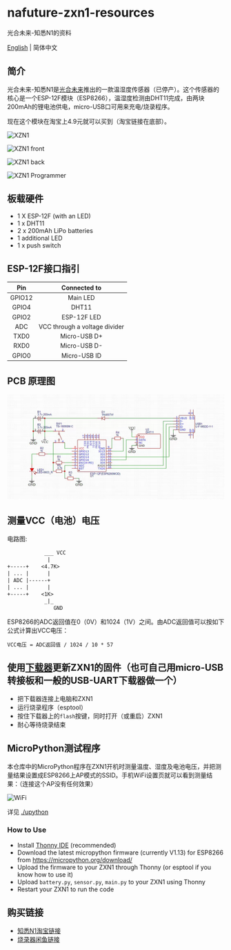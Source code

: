 # nafuture-zxn1-resources

光合未来-知悉N1的资料

[English](./README.md) | 简体中文

## 简介

光合未来-知悉N1是[光合未来](http://www.nafuture.cn/)推出的一款温湿度传感器（已停产）。这个传感器的核心是一个ESP-12F模块（ESP8266），温湿度检测由DHT11完成，由两块200mAh的锂电池供电，micro-USB口可用来充电/烧录程序。

现在这个模块在淘宝上4.9元就可以买到（淘宝链接在底部）。

![XZN1](./res/zxn1-cover.jpg)

![XZN1 front](./res/zxn1-front.jpg)

![XZN1 back](./res/zxn1-back.jpg)

![XZN1 Programmer](./res/programmer.jpg)

## 板载硬件

- 1 X ESP-12F (with an LED)
- 1 x DHT11
- 2 x 200mAh LiPo batteries
- 1 additional LED
- 1 x push switch

## ESP-12F接口指引

|   Pin   |          Connected to          |
|:-------:|:------------------------------:|
|  GPIO12 |            Main LED            |
|  GPIO4  |              DHT11             |
|  GPIO2  |           ESP-12F LED          |
|   ADC   |  VCC through a voltage divider |
|   TXD0  |          Micro-USB D+          |
|   RXD0  |          Micro-USB D-          |
|  GPIO0  |          Micro-USB ID          |

## PCB 原理图

![pcb schematic](res/pcb-schematic.png)

## 测量VCC（电池）电压

电路图:

```
            ___ VCC
             |
+-----+    <4.7K>
| ... |      |
| ADC |------+
| ... |      |
+-----+    <1K>
            _|_ 
               GND

```

ESP8266的ADC返回值在0（0V）和1024（1V）之间。由ADC返回值可以按如下公式计算出VCC电压：

```
VCC电压 = ADC返回值 / 1024 / 10 * 57
```

## 使用[下载器](https://market.m.taobao.com/app/idleFish-F2e/widle-taobao-rax/page-detail?wh_weex=true&wx_navbar_transparent=true&id=626032002165&ut_sk=1.X23p8dbHZsEDAI2wCPftXkIY_21407387_1601553035380.Copy.detail.626032002165.3586168982&forceFlush=1)更新ZXN1的固件（也可自己用micro-USB转接板和一般的USB-UART下载器做一个）

- 把下载器连接上电脑和ZXN1
- 运行烧录程序（esptool）
- 按住下载器上的`flash`按键，同时打开（或重启）ZXN1
- 耐心等待烧录结束

## MicroPython测试程序

本仓库中的MicroPython程序在ZXN1开机时测量温度、湿度及电池电压，并把测量结果设置成ESP8266上AP模式的SSID。手机WiFi设置页就可以看到测量结果：（连接这个AP没有任何效果）

![WiFi](./res/wifi.jpg)

详见 [./upython](./upython)

### How to Use

- Install [Thonny IDE](https://thonny.org/) (recommended)
- Download the latest micropython firmware (currently V1.13) for ESP8266 from <https://micropython.org/download/>
- Upload the firmware to your ZXN1 through Thonny (or esptool if you know how to use it)
- Upload `battery.py`, `sensor.py`, `main.py` to your ZXN1 using Thonny
- Restart your ZXN1 to run the code

## 购买链接

- [知悉N1淘宝链接](https://m.tb.cn/h.Vzupfv7?sm=34d8ae)
- [烧录器闲鱼链接](https://market.m.taobao.com/app/idleFish-F2e/widle-taobao-rax/page-detail?wh_weex=true&wx_navbar_transparent=true&id=626032002165&ut_sk=1.X23p8dbHZsEDAI2wCPftXkIY_21407387_1601553035380.Copy.detail.626032002165.3586168982&forceFlush=1)
